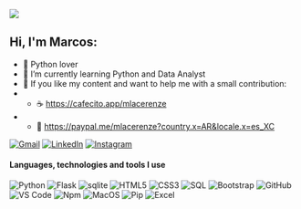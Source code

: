 ![](https://komarev.com/ghpvc/?username=mlacerenze&color=006bed)

## Hi, I'm Marcos:

- 🤟 Python lover
- 🐍 I’m currently learning Python and Data Analyst
- 🤖 If you like my content and want to help me with a small contribution:
- - ☕ https://cafecito.app/mlacerenze
- - 🍭 https://paypal.me/mlacerenze?country.x=AR&locale.x=es_XC


[![Gmail](https://img.shields.io/badge/-GMAIL-DDDDDD?style=for-the-badge&logo=gmail&logoColor=white)](mailto:marklacer@gmail.com)
[![LinkedIn](https://img.shields.io/badge/-LINKEDIN-125D98?style=for-the-badge&logo=linkedin&logoColor=white)](https://www.linkedin.com/in/mlacerenze/)
[![Instagram](https://img.shields.io/badge/-INSTAGRAM-F5A962?style=for-the-badge&logo=instagram&logoColor=white)](https://www.instagram.com/mlacerenze/)

#### Languages, technologies and tools I use

![Python](https://img.shields.io/badge/Python-000000?style=flat-square&logo=Python&logoColor=white)
![Flask](https://img.shields.io/badge/Flask-000000?style=flat-square&logo=Flask&logoColor=white)
![sqlite](https://img.shields.io/badge/-sqlite-000000?style=flat&logo=sqlite)
![HTML5](https://img.shields.io/badge/-HTML5-000000?style=flat&logo=html5)
![CSS3](https://img.shields.io/badge/-CSS3-000000?style=flat-square&logo=css3)
![SQL](https://img.shields.io/badge/-SQL-000000?style=flat&logo=postgresql)
![Bootstrap](https://img.shields.io/badge/-Bootstrap-000000?style=flat&logo=bootstrap)
![GitHub](https://img.shields.io/badge/-GitHub-000000?style=flat-square&logo=github)
![VS Code](http://img.shields.io/badge/-VS%20Code-000000?style=flat-square&logo=visual-studio-code&logoColor=ffffff)
![Npm](https://img.shields.io/badge/-npm-000000?style=flat-square&logo=npm)
![MacOS](http://img.shields.io/badge/-MacOS-000000?style=flat-square&logo=macos&logoColor=ffffff)
![Pip](http://img.shields.io/badge/-Pip-000000?style=flat-square&logo=pip&logoColor=ffffff)
![Excel](http://img.shields.io/badge/-Excel-000000?style=flat-square&logo=pip&logoColor=ffffff)
